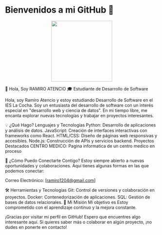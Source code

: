 # Bienvenidos a mi GitHub 🐾
<div align="center">
  <img height="200" src="https://wallpaper.forfun.com/fetch/99/9998247f121f83a099c19ab8f6232db8.jpeg"  />
</div>

👋 Hola, Soy RAMIRO ATENCIO
🎓 Estudiante de Desarrollo de Software

Hola, soy Ramiro Atencio y estoy estudiando Desarrollo de Software en el IES La Cocha. Soy un entusiasta del desarrollo de software con un interés especial en "desarrollo web y ciencia de datos". 
En mi tiempo libre, me encanta explorar nuevas tecnologías y trabajar en proyectos interesantes.

💡 ¿Qué Hago?
Lenguajes y Tecnologías
Python: Desarrollo de aplicaciones y análisis de datos.
JavaScript: Creación de interfaces interactivas con frameworks como React.
HTML/CSS: Diseño de páginas web responsivas y accesibles.
Node.js: Construcción de APIs y servicios backend.
Proyectos Destacados
CENTRO MEDICO: Pagina informatica de un centro medico en proceso

🚀 ¿Cómo Puedo Conectarte Contigo?
Estoy siempre abierto a nuevas oportunidades y colaboraciones. Aquí tienes algunas formas en las que podemos conectar:

Correo Electrónico: [ramiro1204@gmail.com]


🛠️ Herramientas y Tecnologías
Git: Control de versiones y colaboración en proyectos.
Docker: Contenedorización de aplicaciones.
SQL: Gestión de bases de datos relacionales.
🎯 Mi Misión
Mi objetivo es Estoy comprometido con el aprendizaje continuo y la mejora constante.



¡Gracias por visitar mi perfil en GitHub! Espero que encuentres algo interesante aquí. Si quieres saber más o colaborar en algún proyecto, ¡no dudes en ponerte en contacto!

